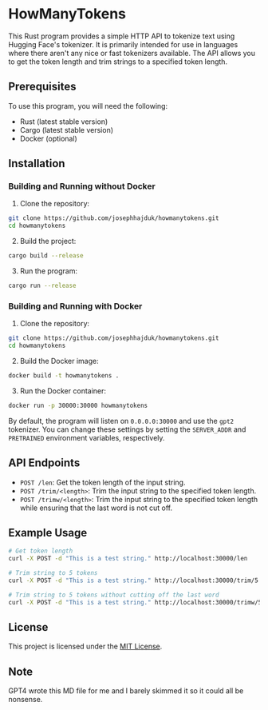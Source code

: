 # HowManyTokens

This Rust program provides a simple HTTP API to tokenize text using Hugging Face's tokenizer. It is primarily intended for use in languages where there aren't any nice or fast tokenizers available. The API allows you to get the token length and trim strings to a specified token length.

## Prerequisites

To use this program, you will need the following:

- Rust (latest stable version)
- Cargo (latest stable version)
- Docker (optional)

## Installation

### Building and Running without Docker

1. Clone the repository:

```bash
git clone https://github.com/josephhajduk/howmanytokens.git
cd howmanytokens
```

2. Build the project:

```bash
cargo build --release
```

3. Run the program:

```bash
cargo run --release
```

### Building and Running with Docker

1. Clone the repository:

```bash
git clone https://github.com/josephhajduk/howmanytokens.git
cd howmanytokens
```

2. Build the Docker image:

```bash
docker build -t howmanytokens .
```

3. Run the Docker container:

```bash
docker run -p 30000:30000 howmanytokens
```

By default, the program will listen on `0.0.0.0:30000` and use the `gpt2` tokenizer. You can change these settings by setting the `SERVER_ADDR` and `PRETRAINED` environment variables, respectively.

## API Endpoints

- `POST /len`: Get the token length of the input string.
- `POST /trim/<length>`: Trim the input string to the specified token length.
- `POST /trimw/<length>`: Trim the input string to the specified token length while ensuring that the last word is not cut off.

## Example Usage

```bash
# Get token length
curl -X POST -d "This is a test string." http://localhost:30000/len

# Trim string to 5 tokens
curl -X POST -d "This is a test string." http://localhost:30000/trim/5

# Trim string to 5 tokens without cutting off the last word
curl -X POST -d "This is a test string." http://localhost:30000/trimw/5
```

## License

This project is licensed under the [MIT License](LICENSE).

## Note

GPT4 wrote this MD file for me and I barely skimmed it so it could all be nonsense.
